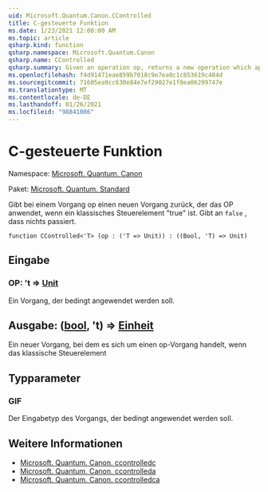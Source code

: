 ```yaml
---
uid: Microsoft.Quantum.Canon.CControlled
title: C-gesteuerte Funktion
ms.date: 1/23/2021 12:00:00 AM
ms.topic: article
qsharp.kind: function
qsharp.namespace: Microsoft.Quantum.Canon
qsharp.name: CControlled
qsharp.summary: Given an operation op, returns a new operation which applies the op if a classical control bit is true. If `false`, nothing happens.
ms.openlocfilehash: f4d91471eae859b7018c9e7ea0c1c853619c484d
ms.sourcegitcommit: 71605ea9cc630e84e7ef29027e1f0ea06299747e
ms.translationtype: MT
ms.contentlocale: de-DE
ms.lasthandoff: 01/26/2021
ms.locfileid: "98841006"
---
```

# <a name="ccontrolled-function"></a>C-gesteuerte Funktion

Namespace: [Microsoft. Quantum. Canon](xref:Microsoft.Quantum.Canon)

Paket: [Microsoft. Quantum. Standard](https://nuget.org/packages/Microsoft.Quantum.Standard)


Gibt bei einem Vorgang op einen neuen Vorgang zurück, der das OP anwendet, wenn ein klassisches Steuerelement "true" ist. Gibt an `false` , dass nichts passiert.

```qsharp
function CControlled<'T> (op : ('T => Unit)) : ((Bool, 'T) => Unit)
```


## <a name="input"></a>Eingabe

### <a name="op--t--unit"></a>OP: 't => [Unit](xref:microsoft.quantum.lang-ref.unit) 

Ein Vorgang, der bedingt angewendet werden soll.



## <a name="output--boolt--unit"></a>Ausgabe: ([bool](xref:microsoft.quantum.lang-ref.bool), 't) => [Einheit](xref:microsoft.quantum.lang-ref.unit) 

Ein neuer Vorgang, bei dem es sich um einen op-Vorgang handelt, wenn das klassische Steuerelement

## <a name="type-parameters"></a>Typparameter

### <a name="t"></a>GIF

Der Eingabetyp des Vorgangs, der bedingt angewendet werden soll.

## <a name="see-also"></a>Weitere Informationen

- [Microsoft. Quantum. Canon. ccontrolledc](xref:Microsoft.Quantum.Canon.CControlledC)
- [Microsoft. Quantum. Canon. ccontrolleda](xref:Microsoft.Quantum.Canon.CControlledA)
- [Microsoft. Quantum. Canon. ccontrolledca](xref:Microsoft.Quantum.Canon.CControlledCA)